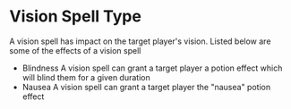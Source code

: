 # Vision Spell Type

A vision spell has impact on the target player's vision. Listed below are some of the effects of a vision spell

- Blindness
  A vision spell can grant a target player a potion effect which will blind them for a given duration
- Nausea
  A vision spell can grant a target player the "nausea" potion effect